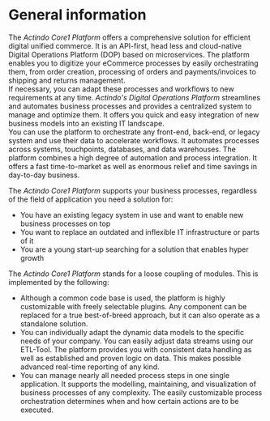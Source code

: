 # General information

The *Actindo Core1 Platform* offers a comprehensive solution for efficient digital unified commerce.
It is an API-first, head less and cloud-native Digital Operations Platform (DOP) based on microservices.
The platform enables you to digitize your eCommerce processes by easily orchestrating them, from order creation, processing of orders and payments/invoices to shipping and returns management.   
If necessary, you can adapt these processes and workflows to new requirements at any time.
*Actindo's Digital Operations Platform* streamlines and automates business processes and provides a centralized system to manage and optimize them. 
It offers you quick and easy integration of new business models into an existing IT landscape.   
You can use the platform to orchestrate any front-end, back-end, or legacy system and use their data to accelerate workflows.
It automates processes across systems, touchpoints, databases, and data warehouses. 
The platform combines a high degree of automation and process integration. 
It offers a fast time-to-market as well as enormous relief and time savings in day-to-day business.  
    

The *Actindo Core1 Platform* supports your business processes, regardless of the field of application you need a solution for:
- You have an existing legacy system in use and want to enable new business processes on top
- You want to replace an outdated and inflexible IT infrastructure or parts of it
- You are a young start-up searching for a solution that enables hyper growth 
  
The *Actindo Core1 Platform* stands for a loose coupling of modules. This is implemented by the following:   
- Although a common code base is used, the platform is highly customizable with freely selectable plugins. Any component can be replaced for a true best-of-breed approach, but it can also operate as a standalone solution.   
- You can individually adapt the dynamic data models to the specific needs of your company. You can easily adjust data streams using our ETL-Tool. The platform provides you with consistent data handling as well as established and proven logic on data. This makes possible advanced real-time reporting of any kind.     
- You can manage nearly all needed process steps in one single application. It supports the modelling, maintaining, and visualization of business processes of any complexity. The easily customizable process orchestration determines when and how certain actions are to be executed.   


